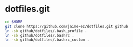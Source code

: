 dotfiles.git
============

```sh
cd $HOME
git clone https://github.com/jaime-ez/dotfiles.git github
ln -sb github/dotfiles/.bash_profile .
ln -sb github/dotfiles/.bashrc .
ln -sb github/dotfiles/.bashrc_custom .
```
